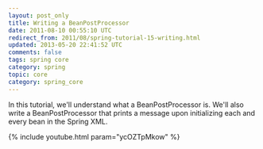 ```yaml
---           
layout: post_only
title: Writing a BeanPostProcessor
date: 2011-08-10 00:55:10 UTC
redirect_from: 2011/08/spring-tutorial-15-writing.html
updated: 2013-05-20 22:41:52 UTC
comments: false
tags: spring core
category: spring
topic: core
category: spring_core
---
```


In this tutorial, we'll understand what a BeanPostProcessor is. We'll also write a BeanPostProcessor that prints a message upon initializing each and every bean in the Spring XML. 

{% include youtube.html param="ycOZTpMkow" %}
